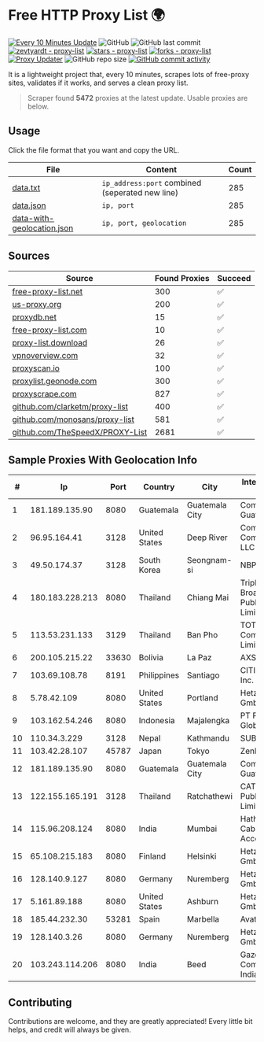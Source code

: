 
# Free HTTP Proxy List 🌍

[![Every 10 Minutes Update](https://github.com/mertguvencli/http-proxy-list/actions/workflows/main.yml/badge.svg?branch=main)](https://github.com/mertguvencli/http-proxy-list/actions/workflows/main.yml)
![GitHub](https://img.shields.io/github/license/mertguvencli/http-proxy-list)
![GitHub last commit](https://img.shields.io/github/last-commit/mertguvencli/http-proxy-list)
[![zevtyardt - proxy-list](https://img.shields.io/static/v1?label=zevtyardt&message=proxy-list&color=blue&logo=github)](https://github.com/zevtyardt/proxy-list "Go to GitHub repo")
[![stars - proxy-list](https://img.shields.io/github/stars/zevtyardt/proxy-list?style=social)](https://github.com/zevtyardt/proxy-list)
[![forks - proxy-list](https://img.shields.io/github/forks/zevtyardt/proxy-list?style=social)](https://github.com/zevtyardt/proxy-list)
[![Proxy Updater](https://github.com/zevtyardt/proxy-list/workflows/Proxy%20Updater/badge.svg)](https://github.com/zevtyardt/proxy-list/actions?query=workflow:"Proxy+Updater")
![GitHub repo size](https://img.shields.io/github/repo-size/zevtyardt/proxy-list)
[![GitHub commit activity](https://img.shields.io/github/commit-activity/m/zevtyardt/proxy-list?logo=commits)](https://github.com/zevtyardt/proxy-list/commits/main)

It is a lightweight project that, every 10 minutes, scrapes lots of free-proxy sites, validates if it works, and serves a clean proxy list.

> Scraper found **5472** proxies at the latest update. Usable proxies are below.

## Usage

Click the file format that you want and copy the URL.

|File|Content|Count|
|----|-------|-----|
|[data.txt](https://raw.githubusercontent.com/mertguvencli/http-proxy-list/main/proxy-list/data.txt)|`ip_address:port` combined (seperated new line)|285|
|[data.json](https://raw.githubusercontent.com/mertguvencli/http-proxy-list/main/proxy-list/data.json)|`ip, port`|285|
|[data-with-geolocation.json](https://raw.githubusercontent.com/mertguvencli/http-proxy-list/main/proxy-list/data-with-geolocation.json)|`ip, port, geolocation`|285|

## Sources

|Source|Found Proxies|Succeed|
|------|-------------|-------|
|[free-proxy-list.net](https://free-proxy-list.net)|300|✅|
|[us-proxy.org](https://www.us-proxy.org)|200|✅|
|[proxydb.net](http://proxydb.net)|15|✅|
|[free-proxy-list.com](https://free-proxy-list.com/?page=&port=&type%5B%5D=http&type%5B%5D=https&up_time=0&search=Search)|10|✅|
|[proxy-list.download](https://www.proxy-list.download/HTTP)|26|✅|
|[vpnoverview.com](https://vpnoverview.com/privacy/anonymous-browsing/free-proxy-servers)|32|✅|
|[proxyscan.io](https://www.proxyscan.io)|100|✅|
|[proxylist.geonode.com](https://proxylist.geonode.com/api/proxy-list?limit=300&page=1&sort_by=lastChecked&sort_type=desc&protocols=http,https)|300|✅|
|[proxyscrape.com](https://api.proxyscrape.com/v2/?request=displayproxies&protocol=http&timeout=10000&country=all&ssl=all&anonymity=all)|827|✅|
|[github.com/clarketm/proxy-list](https://raw.githubusercontent.com/clarketm/proxy-list/master/proxy-list-raw.txt)|400|✅|
|[github.com/monosans/proxy-list](https://raw.githubusercontent.com/monosans/proxy-list/main/proxies/http.txt)|581|✅|
|[github.com/TheSpeedX/PROXY-List](https://raw.githubusercontent.com/TheSpeedX/PROXY-List/master/http.txt)|2681|✅|


## Sample Proxies With Geolocation Info

|#|Ip|Port|Country|City|Internet Service Provider|
|-|--|----|-------|----|-------------------------|
|1|181.189.135.90|8080|Guatemala|Guatemala City|Comcel Guatemala S.A.|
|2|96.95.164.41|3128|United States|Deep River|Comcast Cable Communications, LLC|
|3|49.50.174.37|3128|South Korea|Seongnam-si|NBP|
|4|180.183.228.213|8080|Thailand|Chiang Mai|Triple T Broadband Public Company Limited|
|5|113.53.231.133|3129|Thailand|Ban Pho|TOT Public Company Limited|
|6|200.105.215.22|33630|Bolivia|La Paz|AXS Bolivia S. A.|
|7|103.69.108.78|8191|Philippines|Santiago|CITI Cableworld Inc.|
|8|5.78.42.109|8080|United States|Portland|Hetzner Online GmbH|
|9|103.162.54.246|8080|Indonesia|Majalengka|PT Pratama Asia Globalindo|
|10|110.34.3.229|3128|Nepal|Kathmandu|SUBISU C7|
|11|103.42.28.107|45787|Japan|Tokyo|Zenlayer Inc|
|12|181.189.135.90|8080|Guatemala|Guatemala City|Comcel Guatemala S.A.|
|13|122.155.165.191|3128|Thailand|Ratchathewi|CAT Telecom Public Company Limited|
|14|115.96.208.124|8080|India|Mumbai|Hathway IP over Cable Internet Access|
|15|65.108.215.183|8080|Finland|Helsinki|Hetzner Online GmbH|
|16|128.140.9.127|8080|Germany|Nuremberg|Hetzner Online GmbH|
|17|5.161.89.188|8080|United States|Ashburn|Hetzner Online GmbH|
|18|185.44.232.30|53281|Spain|Marbella|Avatel Telecom|
|19|128.140.3.26|8080|Germany|Nuremberg|Hetzner Online GmbH|
|20|103.243.114.206|8080|India|Beed|Gazon Communications India Limited|



## Contributing

Contributions are welcome, and they are greatly appreciated! Every
little bit helps, and credit will always be given.

